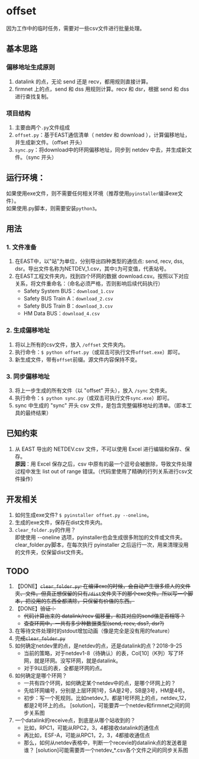 # offset
因为工作中的临时任务，需要对一些csv文件进行批量处理。

## 基本思路
### 偏移地址生成原则
1. datalink 的点，无论 send 还是 recv，都用规则直接计算。
2. firmnet 上的点，send 和 dss 用规则计算。recv 和 dsr，根据 send 和 dss 进行查找复制。

### 项目结构
1. 主要由两个`.py`文件组成
2. `offset.py`：基于EAST通信清单（ netdev 和 download ），计算偏移地址，并生成新文件。（offset 开头）
3. `sync.py`：将download中的环网偏移地址，同步到 netdev 中去，并生成新文件。（sync 开头）

## 运行环境：
如果使用exe文件，则不需要任何相关环境（推荐使用`pyinstaller`编译exe文件）。<br>
如果使用.py脚本，则需要安装`python3`。

## 用法
### 1. 文件准备
1. 在EAST中，以"站"为单位，分别导出四种类型的通信点: send, recv, dss, dsr。导出文件名称为NETDEV_1.csv，其中`1`为可变值，代表站号。
2. 在EAST工程文件夹内，找到四个环网的数据 download.csv。按照以下对应关系，将文件重命名：（命名必须严格，否则影响后续代码执行）
    - Safety System BUS：`download_1.csv`
    - Safety BUS Train A：`download_2.csv`
    - Safety BUS Train B：`download_3.csv`
    - HM Data BUS：`download_4.csv`

### 2. 生成偏移地址
1. 将以上所有的csv文件，放入 `/offset` 文件夹内。
2. 执行命令：`$ python offset.py`（或双击可执行文件`offset.exe`）即可。
3. 新生成文件，带有`offset`前缀。源文件内容保持不变。

### 3. 同步偏移地址
3. 将上一步生成的所有文件（以 "offset" 开头），放入 `/sync` 文件夹。
4. 执行命令：`$ python sync.py`（或双击可执行文件`sync.exe`）即可。
5. sync 中生成的 "sync" 开头 csv 文件，是包含完整偏移地址的清单。（即本工具的最终结果）


## 已知约束
1. 从 EAST 导出的 NETDEV.csv 文件，不可以使用 Excel 进行编辑和保存、保存。<br>**原因**：用 Excel 保存之后，csv 中原有的最一个逗号会被删除，导致文件处理过程中发生 list out of range 错误。（代码里使用了精确的行列关系进行csv文件操作）

## 开发相关
1. 如何生成exe文件? `$ pyinstaller offset.py --oneline`。
2. 生成的exe文件，保存在dist文件夹内。
2. `clear_folder.py`的作用？<br>即使使用 --oneline 选项，pyinstaller也会生成很多附加的文件或文件夹。<br>clear_folder.py脚本，在每次执行 pyinstaller 之后运行一次，用来清理没用的文件夹，仅保留dist文件夹。

## TODO
1. 【DONE】~~`clear_folder.py`: 在编译exe的时候，会自动产生很多烦人的文件夹、文件。但真正想保留的只有`/dist`文件夹下的那个exe文件。所以写一个脚本，把没用的东西全都清除，只保留有价值的东西。~~
2. 【DONE】~~验证：~~
    - ~~代码计算出来的 datalink/recv 偏移量，和其对应的send值是否相等？~~
    - ~~查查环网中，一共有多少种数据类型(send, recv, dss?, dsr?)~~
3. 在等待文件处理时的stdout增加动画（像是完全是没有用的feature）
4. ~~完成`clear_folder.py`~~
5. 如何确定netdev里的点，是netdev的点，还是datalink的点？2018-9-25
    - 当前的策略，对于netdev1-8（待确认）的表，Col[10]（K列）写了环网，就是环网。没写环网，就是datalink。
    - 对于9以后的表，全都是环网的点。
6. 如何确定是哪个环网？
    - 一共有四个环网，如何确定某个netdev中的点，是哪个环网上的？
    - 先给环网编号，分别是上层环网1号，SA是2号，SB是3号，HM是4号。
    - 初步：写一个死规则。比如netdev_1，都是1号环网上的点，netdev_12，都是2号环上的点。
    [solution]，可能要弄一个netdev和firmnet之间的同步关系图
7. 一个datalink的receive点，到底是从哪个站收到的？
    - 比如，RPC1，可能从RPC2，3，4都接收datalink的通信点
    - 再比如，ESF-A，可能从RPC1，2，3，4都接收通信点
    - 那么，如何从netdev表格中，判断一个recevie的datalink点的发送者是谁？
    [solution]可能需要弄一个netdev_*.csv各个文件之间的同步关系图
